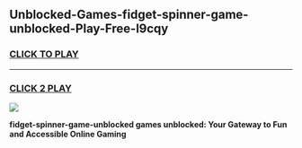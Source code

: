 
## Unblocked-Games-fidget-spinner-game-unblocked-Play-Free-l9cqy
<h3>
<a href="https://premium76.site?title=fidget-spinner-game-unblocked&ref=20M">CLICK TO PLAY</a></h3>
<hr>

<h3>
<a href="https://premium76.site?title=fidget-spinner-game-unblocked&ref=20M">CLICK 2 PLAY</a>
  
</h3>

<a href="https://premium76.site?title=fidget-spinner-game-unblocked&ref=19M"><img src="https://clearcache.store/games.png"></a>


**fidget-spinner-game-unblocked games unblocked: Your Gateway to Fun and Accessible Online Gaming**
